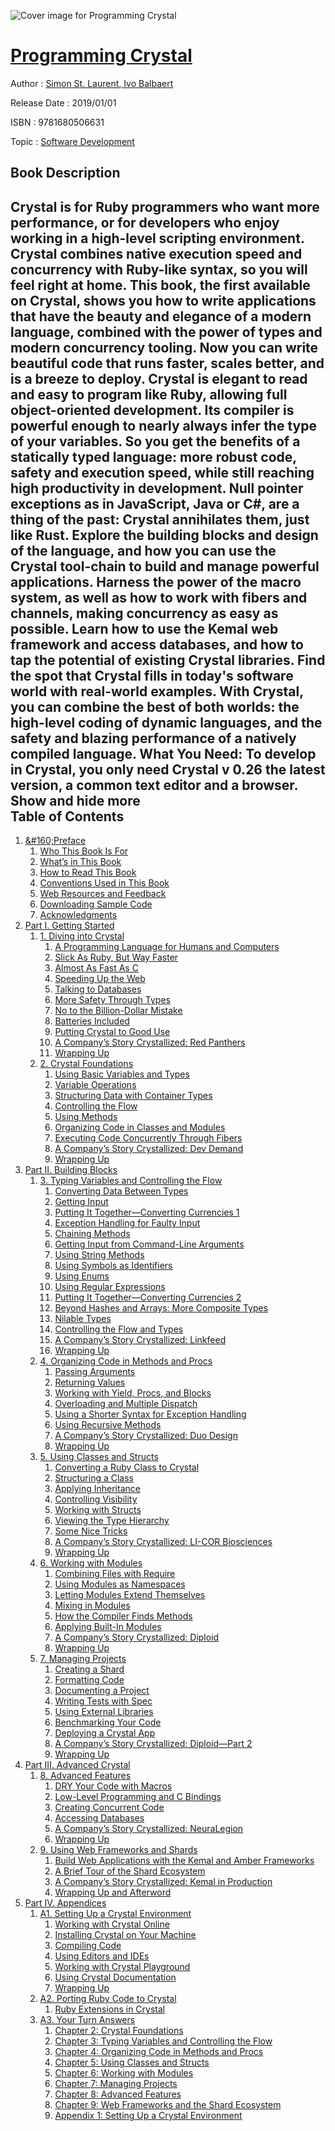 ![Cover image for Programming Crystal](https://imgdetail.ebookreading.net/cover/cover/20200215/EB9781680506631.jpg)

[Programming Crystal](https://ebookreading.net/view/book/Programming+Crystal-EB9781680506631_1.html "Programming Crystal")
====================================================================================================================

Author : [Simon St. Laurent](https://ebookreading.net/search/author/Simon+St.+Laurent),[ Ivo Balbaert](https://ebookreading.net/search/author/+Ivo+Balbaert)

Release Date : 2019/01/01

ISBN : 9781680506631

Topic : [Software Development](https://ebookreading.net/search/category/software-development)

Book Description
-----------------

 Crystal is for Ruby programmers who want more performance, or for developers who enjoy working in a high-level scripting environment. Crystal combines native execution speed and concurrency with Ruby-like syntax, so you will feel right at home. This book, the first available on Crystal, shows you how to write applications that have the beauty and elegance of a modern language, combined with the power of types and modern concurrency tooling. Now you can write beautiful code that runs faster, scales better, and is a breeze to deploy.
Crystal is elegant to read and easy to program like Ruby, allowing full object-oriented development. Its compiler is powerful enough to nearly always infer the type of your variables. So you get the benefits of a statically typed language: more robust code, safety and execution speed, while still reaching high productivity in development. Null pointer exceptions as in JavaScript, Java or C#, are a thing of the past: Crystal annihilates them, just like Rust.
Explore the building blocks and design of the language, and how you can use the Crystal tool-chain to build and manage powerful applications. Harness the power of the macro system, as well as how to work with fibers and channels, making concurrency as easy as possible. Learn how to use the Kemal web framework and access databases, and how to tap the potential of existing Crystal libraries. Find the spot that Crystal fills in today's software world with real-world examples.
With Crystal, you can combine the best of both worlds: the high-level coding of dynamic languages, and the safety and blazing performance of a natively compiled language.
What You Need:
To develop in Crystal, you only need Crystal v 0.26 the latest version, a common text editor and a browser.
        Show and hide more                
Table of Contents
-----------------

1. [&amp;#160;Preface](https://ebookreading.net/view/book/Programming+Crystal-EB9781680506631_6.html#d24e95)
    1. [Who This Book Is For](https://ebookreading.net/view/book/Programming+Crystal-EB9781680506631_7.html#d24e110)
    1. [What’s in This Book](https://ebookreading.net/view/book/Programming+Crystal-EB9781680506631_8.html#d24e119)
    1. [How to Read This Book](https://ebookreading.net/view/book/Programming+Crystal-EB9781680506631_9.html#d24e205)
    1. [Conventions Used in This Book](https://ebookreading.net/view/book/Programming+Crystal-EB9781680506631_10.html#d24e240)
    1. [Web Resources and Feedback](https://ebookreading.net/view/book/Programming+Crystal-EB9781680506631_11.html#d24e330)
    1. [Downloading Sample Code](https://ebookreading.net/view/book/Programming+Crystal-EB9781680506631_12.html#d24e345)
    1. [Acknowledgments](https://ebookreading.net/view/book/Programming+Crystal-EB9781680506631_13.html#d24e382)
1. [Part I. Getting Started](https://ebookreading.net/view/book/Programming+Crystal-EB9781680506631_14.html#d24e409)
    1. [1. Diving into Crystal](https://ebookreading.net/view/book/Programming+Crystal-EB9781680506631_15.html#d24e416)
        1. [A Programming Language for Humans and Computers](https://ebookreading.net/view/book/Programming+Crystal-EB9781680506631_16.html#d24e437)
        1. [Slick As Ruby, But Way Faster](https://ebookreading.net/view/book/Programming+Crystal-EB9781680506631_17.html#d24e652)
        1. [Almost As Fast As C](https://ebookreading.net/view/book/Programming+Crystal-EB9781680506631_18.html#d24e1062)
        1. [Speeding Up the Web](https://ebookreading.net/view/book/Programming+Crystal-EB9781680506631_19.html#speedingweb)
        1. [Talking to Databases](https://ebookreading.net/view/book/Programming+Crystal-EB9781680506631_20.html#d24e1582)
        1. [More Safety Through Types](https://ebookreading.net/view/book/Programming+Crystal-EB9781680506631_21.html#more_safety_through)
        1. [No to the Billion-Dollar Mistake](https://ebookreading.net/view/book/Programming+Crystal-EB9781680506631_22.html#nobillion)
        1. [Batteries Included](https://ebookreading.net/view/book/Programming+Crystal-EB9781680506631_23.html#d24e2031)
        1. [Putting Crystal to Good Use](https://ebookreading.net/view/book/Programming+Crystal-EB9781680506631_24.html#d24e2157)
        1. [A Company’s Story Crystallized: Red Panthers](https://ebookreading.net/view/book/Programming+Crystal-EB9781680506631_25.html#d24e2221)
        1. [Wrapping Up](https://ebookreading.net/view/book/Programming+Crystal-EB9781680506631_26.html#d24e2312)
    1. [2. Crystal Foundations](https://ebookreading.net/view/book/Programming+Crystal-EB9781680506631_27.html#exploring)
        1. [Using Basic Variables and Types](https://ebookreading.net/view/book/Programming+Crystal-EB9781680506631_28.html#d24e2366)
        1. [Variable Operations](https://ebookreading.net/view/book/Programming+Crystal-EB9781680506631_29.html#d24e2731)
        1. [Structuring Data with Container Types](https://ebookreading.net/view/book/Programming+Crystal-EB9781680506631_30.html#d24e2969)
        1. [Controlling the Flow](https://ebookreading.net/view/book/Programming+Crystal-EB9781680506631_31.html#controlling_the_flo)
        1. [Using Methods](https://ebookreading.net/view/book/Programming+Crystal-EB9781680506631_32.html#using_methods)
        1. [Organizing Code in Classes and Modules](https://ebookreading.net/view/book/Programming+Crystal-EB9781680506631_33.html#organizing_code_in_)
        1. [Executing Code Concurrently Through Fibers](https://ebookreading.net/view/book/Programming+Crystal-EB9781680506631_34.html#fibers)
        1. [A Company’s Story Crystallized: Dev Demand](https://ebookreading.net/view/book/Programming+Crystal-EB9781680506631_35.html#d24e6012)
        1. [Wrapping Up](https://ebookreading.net/view/book/Programming+Crystal-EB9781680506631_36.html#d24e6091)
1. [Part II. Building Blocks](https://ebookreading.net/view/book/Programming+Crystal-EB9781680506631_38.html#d24e6099)
    1. [3. Typing Variables and Controlling the Flow](https://ebookreading.net/view/book/Programming+Crystal-EB9781680506631_39.html#types_and_control_f)
        1. [Converting Data Between Types](https://ebookreading.net/view/book/Programming+Crystal-EB9781680506631_40.html#d24e6166)
        1. [Getting Input](https://ebookreading.net/view/book/Programming+Crystal-EB9781680506631_41.html#getting_input)
        1. [Putting It Together—Converting Currencies 1](https://ebookreading.net/view/book/Programming+Crystal-EB9781680506631_42.html#d24e7047)
        1. [Exception Handling for Faulty Input](https://ebookreading.net/view/book/Programming+Crystal-EB9781680506631_43.html#d24e7459)
        1. [Chaining Methods](https://ebookreading.net/view/book/Programming+Crystal-EB9781680506631_44.html#chaining)
        1. [Getting Input from Command-Line Arguments](https://ebookreading.net/view/book/Programming+Crystal-EB9781680506631_45.html#d24e8194)
        1. [Using String Methods](https://ebookreading.net/view/book/Programming+Crystal-EB9781680506631_46.html#string_methods)
        1. [Using Symbols as Identifiers](https://ebookreading.net/view/book/Programming+Crystal-EB9781680506631_47.html#d24e9077)
        1. [Using Enums](https://ebookreading.net/view/book/Programming+Crystal-EB9781680506631_48.html#d24e9325)
        1. [Using Regular Expressions](https://ebookreading.net/view/book/Programming+Crystal-EB9781680506631_49.html#d24e9405)
        1. [Putting It Together—Converting Currencies 2](https://ebookreading.net/view/book/Programming+Crystal-EB9781680506631_50.html#d24e9618)
        1. [Beyond Hashes and Arrays: More Composite Types](https://ebookreading.net/view/book/Programming+Crystal-EB9781680506631_51.html#d24e9738)
        1. [Nilable Types](https://ebookreading.net/view/book/Programming+Crystal-EB9781680506631_52.html#d24e10177)
        1. [Controlling the Flow and Types](https://ebookreading.net/view/book/Programming+Crystal-EB9781680506631_53.html#controlling_the_flo)
        1. [A Company’s Story Crystallized: Linkfeed](https://ebookreading.net/view/book/Programming+Crystal-EB9781680506631_54.html#d24e11034)
        1. [Wrapping Up](https://ebookreading.net/view/book/Programming+Crystal-EB9781680506631_55.html#d24e11103)
    1. [4. Organizing Code in Methods and Procs](https://ebookreading.net/view/book/Programming+Crystal-EB9781680506631_56.html#d24e11114)
        1. [Passing Arguments](https://ebookreading.net/view/book/Programming+Crystal-EB9781680506631_57.html#d24e11216)
        1. [Returning Values](https://ebookreading.net/view/book/Programming+Crystal-EB9781680506631_58.html#d24e11640)
        1. [Working with Yield, Procs, and Blocks](https://ebookreading.net/view/book/Programming+Crystal-EB9781680506631_59.html#working_with_procs_)
        1. [Overloading and Multiple Dispatch](https://ebookreading.net/view/book/Programming+Crystal-EB9781680506631_60.html#d24e13391)
        1. [Using a Shorter Syntax for Exception Handling](https://ebookreading.net/view/book/Programming+Crystal-EB9781680506631_61.html#d24e13968)
        1. [Using Recursive Methods](https://ebookreading.net/view/book/Programming+Crystal-EB9781680506631_62.html#d24e14124)
        1. [A Company’s Story Crystallized: Duo Design](https://ebookreading.net/view/book/Programming+Crystal-EB9781680506631_63.html#d24e14393)
        1. [Wrapping Up](https://ebookreading.net/view/book/Programming+Crystal-EB9781680506631_64.html#d24e14481)
    1. [5. Using Classes and Structs](https://ebookreading.net/view/book/Programming+Crystal-EB9781680506631_65.html#classes_and_structs)
        1. [Converting a Ruby Class to Crystal](https://ebookreading.net/view/book/Programming+Crystal-EB9781680506631_66.html#d24e14534)
        1. [Structuring a Class](https://ebookreading.net/view/book/Programming+Crystal-EB9781680506631_67.html#the_structure_of_a_)
        1. [Applying Inheritance](https://ebookreading.net/view/book/Programming+Crystal-EB9781680506631_68.html#d24e16460)
        1. [Controlling Visibility](https://ebookreading.net/view/book/Programming+Crystal-EB9781680506631_69.html#d24e17191)
        1. [Working with Structs](https://ebookreading.net/view/book/Programming+Crystal-EB9781680506631_70.html#d24e18224)
        1. [Viewing the Type Hierarchy](https://ebookreading.net/view/book/Programming+Crystal-EB9781680506631_71.html#d24e18515)
        1. [Some Nice Tricks](https://ebookreading.net/view/book/Programming+Crystal-EB9781680506631_72.html#d24e18660)
        1. [A Company’s Story Crystallized: LI-COR Biosciences](https://ebookreading.net/view/book/Programming+Crystal-EB9781680506631_73.html#d24e19333)
        1. [Wrapping Up](https://ebookreading.net/view/book/Programming+Crystal-EB9781680506631_74.html#d24e19411)
    1. [6. Working with Modules](https://ebookreading.net/view/book/Programming+Crystal-EB9781680506631_75.html#d24e19428)
        1. [Combining Files with Require](https://ebookreading.net/view/book/Programming+Crystal-EB9781680506631_76.html#require)
        1. [Using Modules as Namespaces](https://ebookreading.net/view/book/Programming+Crystal-EB9781680506631_77.html#modules)
        1. [Letting Modules Extend Themselves](https://ebookreading.net/view/book/Programming+Crystal-EB9781680506631_78.html#d24e20272)
        1. [Mixing in Modules](https://ebookreading.net/view/book/Programming+Crystal-EB9781680506631_79.html#d24e20407)
        1. [How the Compiler Finds Methods](https://ebookreading.net/view/book/Programming+Crystal-EB9781680506631_80.html#d24e20801)
        1. [Applying Built-In Modules](https://ebookreading.net/view/book/Programming+Crystal-EB9781680506631_81.html#builtin)
        1. [A Company’s Story Crystallized: Diploid](https://ebookreading.net/view/book/Programming+Crystal-EB9781680506631_82.html#d24e21441)
        1. [Wrapping Up](https://ebookreading.net/view/book/Programming+Crystal-EB9781680506631_83.html#d24e21501)
    1. [7. Managing Projects](https://ebookreading.net/view/book/Programming+Crystal-EB9781680506631_84.html#d24e21514)
        1. [Creating a Shard](https://ebookreading.net/view/book/Programming+Crystal-EB9781680506631_85.html#d24e21524)
        1. [Formatting Code](https://ebookreading.net/view/book/Programming+Crystal-EB9781680506631_86.html#d24e22060)
        1. [Documenting a Project](https://ebookreading.net/view/book/Programming+Crystal-EB9781680506631_87.html#d24e22104)
        1. [Writing Tests with Spec](https://ebookreading.net/view/book/Programming+Crystal-EB9781680506631_88.html#d24e22545)
        1. [Using External Libraries](https://ebookreading.net/view/book/Programming+Crystal-EB9781680506631_89.html#d24e23139)
        1. [Benchmarking Your Code](https://ebookreading.net/view/book/Programming+Crystal-EB9781680506631_90.html#benchmarking)
        1. [Deploying a Crystal App](https://ebookreading.net/view/book/Programming+Crystal-EB9781680506631_91.html#d24e24137)
        1. [A Company’s Story Crystallized: Diploid—Part 2](https://ebookreading.net/view/book/Programming+Crystal-EB9781680506631_92.html#diploid)
        1. [Wrapping Up](https://ebookreading.net/view/book/Programming+Crystal-EB9781680506631_93.html#d24e24238)
1. [Part III. Advanced Crystal](https://ebookreading.net/view/book/Programming+Crystal-EB9781680506631_95.html#d24e24250)
    1. [8. Advanced Features](https://ebookreading.net/view/book/Programming+Crystal-EB9781680506631_96.html#chp.advanced_featur)
        1. [DRY Your Code with Macros](https://ebookreading.net/view/book/Programming+Crystal-EB9781680506631_97.html#macros)
        1. [Low-Level Programming and C Bindings](https://ebookreading.net/view/book/Programming+Crystal-EB9781680506631_98.html#lowlevel)
        1. [Creating Concurrent Code](https://ebookreading.net/view/book/Programming+Crystal-EB9781680506631_99.html#concurrency)
        1. [Accessing Databases](https://ebookreading.net/view/book/Programming+Crystal-EB9781680506631_100.html#dbaccess)
        1. [A Company’s Story Crystallized: NeuraLegion](https://ebookreading.net/view/book/Programming+Crystal-EB9781680506631_101.html#d24e27900)
        1. [Wrapping Up](https://ebookreading.net/view/book/Programming+Crystal-EB9781680506631_102.html#d24e27981)
    1. [9. Using Web Frameworks and Shards](https://ebookreading.net/view/book/Programming+Crystal-EB9781680506631_103.html#chp.web_frameworks_)
        1. [Build Web Applications with the Kemal and Amber Frameworks](https://ebookreading.net/view/book/Programming+Crystal-EB9781680506631_104.html#webframeworks)
        1. [A Brief Tour of the Shard Ecosystem](https://ebookreading.net/view/book/Programming+Crystal-EB9781680506631_105.html#d24e30643)
        1. [A Company’s Story Crystallized: Kemal in Production](https://ebookreading.net/view/book/Programming+Crystal-EB9781680506631_106.html#d24e31035)
        1. [Wrapping Up and Afterword](https://ebookreading.net/view/book/Programming+Crystal-EB9781680506631_107.html#d24e31100)
1. [Part IV. Appendices](https://ebookreading.net/view/book/Programming+Crystal-EB9781680506631_109.html#d24e31184)
    1. [A1. Setting Up a Crystal Environment](https://ebookreading.net/view/book/Programming+Crystal-EB9781680506631_110.html#setting_up)
        1. [Working with Crystal Online](https://ebookreading.net/view/book/Programming+Crystal-EB9781680506631_111.html#d24e31209)
        1. [Installing Crystal on Your Machine](https://ebookreading.net/view/book/Programming+Crystal-EB9781680506631_112.html#installing)
        1. [Compiling Code](https://ebookreading.net/view/book/Programming+Crystal-EB9781680506631_113.html#compiling)
        1. [Using Editors and IDEs](https://ebookreading.net/view/book/Programming+Crystal-EB9781680506631_114.html#d24e31614)
        1. [Working with Crystal Playground](https://ebookreading.net/view/book/Programming+Crystal-EB9781680506631_115.html#playground)
        1. [Using Crystal Documentation](https://ebookreading.net/view/book/Programming+Crystal-EB9781680506631_116.html#d24e32034)
        1. [Wrapping Up](https://ebookreading.net/view/book/Programming+Crystal-EB9781680506631_117.html#d24e32073)
    1. [A2. Porting Ruby Code to Crystal](https://ebookreading.net/view/book/Programming+Crystal-EB9781680506631_118.html#porting)
        1. [Ruby Extensions in Crystal](https://ebookreading.net/view/book/Programming+Crystal-EB9781680506631_119.html#d24e32946)
    1. [A3. Your Turn Answers](https://ebookreading.net/view/book/Programming+Crystal-EB9781680506631_120.html#answers)
        1. [Chapter 2: Crystal Foundations](https://ebookreading.net/view/book/Programming+Crystal-EB9781680506631_121.html#d24e33001)
        1. [Chapter 3: Typing Variables and Controlling the Flow](https://ebookreading.net/view/book/Programming+Crystal-EB9781680506631_122.html#d24e33081)
        1. [Chapter 4: Organizing Code in Methods and Procs](https://ebookreading.net/view/book/Programming+Crystal-EB9781680506631_123.html#d24e33189)
        1. [Chapter 5: Using Classes and Structs](https://ebookreading.net/view/book/Programming+Crystal-EB9781680506631_124.html#d24e33221)
        1. [Chapter 6: Working with Modules](https://ebookreading.net/view/book/Programming+Crystal-EB9781680506631_125.html#d24e33258)
        1. [Chapter 7: Managing Projects](https://ebookreading.net/view/book/Programming+Crystal-EB9781680506631_126.html#d24e33273)
        1. [Chapter 8: Advanced Features](https://ebookreading.net/view/book/Programming+Crystal-EB9781680506631_127.html#d24e33294)
        1. [Chapter 9: Web Frameworks and the Shard Ecosystem](https://ebookreading.net/view/book/Programming+Crystal-EB9781680506631_128.html#d24e33314)
        1. [Appendix 1: Setting Up a Crystal Environment](https://ebookreading.net/view/book/Programming+Crystal-EB9781680506631_129.html#d24e33328)

